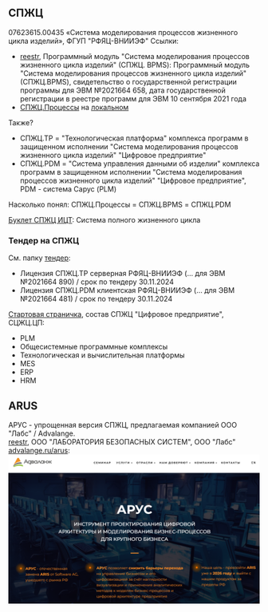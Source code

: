 ## СПЖЦ
07623615.00435 «Система моделирования процессов жизненного цикла изделий», ФГУП "РФЯЦ-ВНИИЭФ" 
Ссылки:  
- [reestr](https://reestr.digital.gov.ru/reestr/718321/?sphrase_id=5710934), Программный модуль "Система моделирования процессов жизненного цикла изделий" (СПЖЦ. BPMS): Программный модуль "Система моделирования процессов жизненного цикла изделий" (СПЖЦ.BPMS), свидетельство о государственной регистрации программы для ЭВМ №2021664 658, дата государственной регистрации в реестре программ для ЭВМ 10 сентября 2021 года  
- [СПЖЦ.Процессы](https://xn--b1aecabnea2cbmcffd7av8a5o.xn--p1ai/bpms/) на [локальном](Processes)

Также?  
- СПЖЦ.ТР = "Технологическая платформа" комплекса программ в защищенном исполнении "Система моделирования процессов жизненного цикла изделий" "Цифровое предприятие"
- СПЖЦ.PDM = "Система управления данными об изделии" комплекса программ в защищенном исполнении "Система моделирования процессов жизненного цикла изделий" "Цифровое предприятие", PDM - система Сарус (PLM)

Насколько понял: СПЖЦ.Процессы =  СПЖЦ.BPMS =  СПЖЦ.PDM

[Буклет СПЖЦ ИЦТ](https://xn--b1aecabnea2cbmcffd7av8a5o.xn--p1ai/files/ict-booklet.pdf): Система полного жизненного цикла 
### Тендер на СПЖЦ 
См. папку [тендер](tender):
- Лицензия СПЖЦ.ТР серверная РФЯЦ-ВНИИЭФ (... для ЭВМ №2021664 890) / срок по тендеру 30.11.2024
- Лицензия СПЖЦ.PDM клиентская РФЯЦ-ВНИИЭФ (... для ЭВМ №2021664 481) / срок по тендеру 30.11.2024 

[Стартовая страничка](https://xn--b1aecabnea2cbmcffd7av8a5o.xn--p1ai/), состав СПЖЦ "Цифровое предприятие", СЦЖЦ.ЦП:
- PLM
- Общесистемные программные комплексы
- Технологическая и вычислительная платформы
- MES
- ERP
- HRM

## ARUS 
АРУС - упрощенная версия СПЖЦ, предлагаемая компанией ООО "Лабс" / Advalange.  
[reestr](https://reestr.digital.gov.ru/reestr/2993098/?sphrase_id=5710114), ООО "ЛАБОРАТОРИЯ БЕЗОПАСНЫХ СИСТЕМ", ООО "Лабс"  
[advalange.ru/arus](https://advalange.ru/arus):  
![ARuS vs ARiS](arus.png)  
